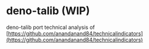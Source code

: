 # deno-talib (WIP)
deno-talib port technical analysis of [https://github.com/anandanand84/technicalindicators](https://github.com/anandanand84/technicalindicators) 
